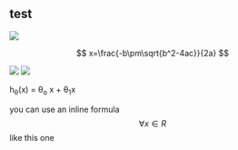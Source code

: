 <script type="text/javascript" src="http://cdn.mathjax.org/mathjax/latest/MathJax.js?config=default"></script>
## test
<img src="https://latex.codecogs.com/svg.latex?\;x=\frac{-b\pm\sqrt{b^2-4ac}}{2a}"  />  

$$
x=\frac{-b\pm\sqrt{b^2-4ac}}{2a}
$$

<img src="https://latex.codecogs.com/svg.latex?\;2^7"  />  

<img src="https://latex.codecogs.com/svg.latex?\;[1,2,3]^T"  />  

h<sub>&theta;</sub>(x) = &theta;<sub>o</sub> x + &theta;<sub>1</sub>x

you can use an inline formula $$\forall x \in R$$ like this one
